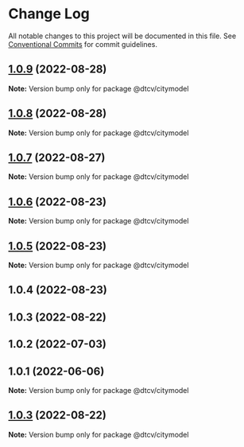 # Change Log

All notable changes to this project will be documented in this file.
See [Conventional Commits](https://conventionalcommits.org) for commit guidelines.

## [1.0.9](https://github.com/paramountric/digitaltwincityviewer/compare/@dtcv/citymodel@1.0.8...@dtcv/citymodel@1.0.9) (2022-08-28)

**Note:** Version bump only for package @dtcv/citymodel





## [1.0.8](https://github.com/paramountric/digitaltwincityviewer/compare/@dtcv/citymodel@1.0.7...@dtcv/citymodel@1.0.8) (2022-08-28)

**Note:** Version bump only for package @dtcv/citymodel





## [1.0.7](https://github.com/paramountric/digitaltwincityviewer/compare/@dtcv/citymodel@1.0.6...@dtcv/citymodel@1.0.7) (2022-08-27)

**Note:** Version bump only for package @dtcv/citymodel





## [1.0.6](https://github.com/paramountric/digitaltwincityviewer/compare/@dtcv/citymodel@1.0.5...@dtcv/citymodel@1.0.6) (2022-08-23)

**Note:** Version bump only for package @dtcv/citymodel





## [1.0.5](https://github.com/paramountric/digitaltwincityviewer/compare/@dtcv/citymodel@1.0.4...@dtcv/citymodel@1.0.5) (2022-08-23)

**Note:** Version bump only for package @dtcv/citymodel





## 1.0.4 (2022-08-23)



## 1.0.3 (2022-08-22)



## 1.0.2 (2022-07-03)



## 1.0.1 (2022-06-06)

**Note:** Version bump only for package @dtcv/citymodel





## [1.0.3](https://github.com/paramountric/digitaltwincityviewer/compare/v1.0.2...v1.0.3) (2022-08-22)

**Note:** Version bump only for package @dtcv/citymodel
